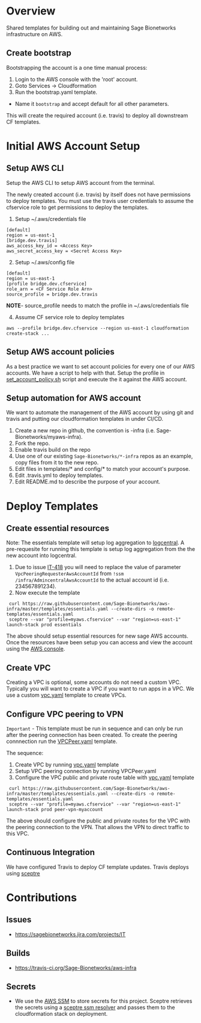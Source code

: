 # Overview
Shared templates for building out and maintaining Sage Bionetworks
infrastructure on AWS.

## Create bootstrap
Bootstrapping the account is a one time manual process:

1. Login to the AWS console with the 'root' account.
2. Goto Services -> Cloudformation
3. Run the bootstrap.yaml template.

* Name it `bootstrap` and accept default for all other parameters.

This will create the required account (i.e. travis) to deploy all
downstream CF templates.

# Initial AWS Account Setup

## Setup AWS CLI
Setup the AWS CLI to setup AWS account from the terminal.

The newly created account (i.e. travis) by itself does not have permissions
to deploy templates.  You must use the travis user credentials to assume
the cfservice role to get permissions to deploy the templates.

1. Setup ~/.aws/credentials file
```
[default]
region = us-east-1
[bridge.dev.travis]
aws_access_key_id = <Access Key>
aws_secret_access_key = <Secret Access Key>
```

2. Setup ~/.aws/config file
```
[default]
region = us-east-1
[profile bridge.dev.cfservice]
role_arn = <CF Service Role Arn>
source_profile = bridge.dev.travis
```
__NOTE__- source_profile needs to match the profile in ~/.aws/credentials file

4. Assume CF service role to deploy templates
```
aws --profile bridge.dev.cfservice --region us-east-1 cloudformation create-stack ...
```

## Setup AWS account policies
As a best practice we want to set account policies for every one of our AWS accounts.
We have a script to help with that.  Setup the profile in
[set_account_policy.sh](https://github.com/Sage-Bionetworks/infra-utils/blob/master/aws/set_account_policy.sh)
script and execute the it against the AWS account.


## Setup automation for AWS account
We want to automate the management of the AWS account by using git and travis and putting
our cloudformation templates in under CI/CD.

1. Create a new repo in github, the convention is <repo name>-infra (i.e. Sage-Bionetworks/myaws-infra).
2. Fork the repo.
3. Enable travis build on the repo
4. Use one of our existing `Sage-Bionetworks/*-infra` repos as an example, copy files from it to the new repo.
5. Edit files in templates/* and config/* to match your account's purpose.
6. Edit .travis.yml to deploy templates.
7. Edit README.md to describe the purpose of your account.

# Deploy Templates

## Create essential resources

Note: The essentials template will setup log aggregation to
[logcentral](https://github.com/Sage-Bionetworks/logcentral-infra).  A
pre-requesite for running this template is setup log aggregation from
the the new account into logcentral.

1. Due to issue [IT-418](https://sagebionetworks.jira.com/browse/IT-418) you will
need to replace the value of parameter `VpcPeeringRequesterAwsAccountId` from
`!ssm /infra/AdmincentralAwsAccountId` to the actual account id (i.e. 234567891234). 
2. Now execute the template
```
 curl https://raw.githubusercontent.com/Sage-Bionetworks/aws-infra/master/templates/essentials.yaml --create-dirs -o remote-templates/essentials.yaml
 sceptre --var "profile=myaws.cfservice" --var "region=us-east-1" launch-stack prod essentials
```

The above should setup essential resources for new sage AWS accounts.  Once
the resources have been setup you can access and view the account using the
[AWS console](https://AWS-account-ID-or-alias.signin.aws.amazon.com/console).

## Create VPC
Creating a VPC is optional, some accounts do not need a custom VPC.  Typically you will
want to create a VPC if you want to run apps in a VPC.  We use a custom
[vpc.yaml](templates/vpc.yaml) template to create VPCs.

## Configure VPC peering to VPN

`Important` - This template must be run in sequence and can only be run after
the peering connection has been created.  To create the peering connnection run the
[VPCPeer.yaml](https://github.com/Sage-Bionetworks/admincentral-infra/blob/master/templates/VPCPeer.yaml)
template.

The sequence:
1. Create VPC by running [vpc.yaml](./vpc.yaml) template
2. Setup VPC peering connection by running VPCPeer.yaml
3. Configure the VPC public and private route table with [vpc.yaml](./vpc.yaml) template

```
 curl https://raw.githubusercontent.com/Sage-Bionetworks/aws-infra/master/templates/essentials.yaml --create-dirs -o remote-templates/essentials.yaml
 sceptre --var "profile=myaws.cfservice" --var "region=us-east-1" launch-stack prod peer-vpn-myaccount
```

The above should configure the public and private routes for the VPC with
the peering connection to the VPN.  That allows the VPN to direct traffic
to this VPC.


## Continuous Integration
We have configured Travis to deploy CF template updates.  Travis deploys using
[sceptre](https://sceptre.cloudreach.com/latest/about.html)

# Contributions

## Issues
* https://sagebionetworks.jira.com/projects/IT

## Builds
* https://travis-ci.org/Sage-Bionetworks/aws-infra

## Secrets
* We use the [AWS SSM](https://docs.aws.amazon.com/systems-manager/latest/userguide/systems-manager-paramstore.html)
to store secrets for this project.  Sceptre retrieves the secrets using
a [sceptre ssm resolver](https://github.com/cloudreach/sceptre/tree/v1/contrib/ssm-resolver)
and passes them to the cloudformation stack on deployment.

